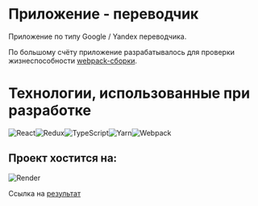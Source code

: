 # Приложение - переводчик

Приложение по типу Google / Yandex переводчика.

По большому счёту приложение разрабатывалось для проверки жизнеспособности [webpack-сборки](https://github.com/Lokusok/webpack-react-assembly).

# Технологии, использованные при разработке

![React](https://img.shields.io/badge/react-%2320232a.svg?style=for-the-badge&logo=react&logoColor=%2361DAFB)![Redux](https://img.shields.io/badge/redux-%23593d88.svg?style=for-the-badge&logo=redux&logoColor=white)![TypeScript](https://img.shields.io/badge/typescript-%23007ACC.svg?style=for-the-badge&logo=typescript&logoColor=white)![Yarn](https://img.shields.io/badge/yarn-%232C8EBB.svg?style=for-the-badge&logo=yarn&logoColor=white)![Webpack](https://img.shields.io/badge/webpack-%238DD6F9.svg?style=for-the-badge&logo=webpack&logoColor=black)

## Проект хостится на:

![Render](https://img.shields.io/badge/Render-%46E3B7.svg?style=for-the-badge&logo=render&logoColor=white)

Ссылка на [результат](https://react-translator-lokusok.onrender.com/)
